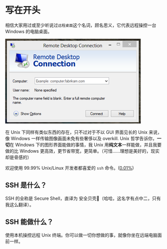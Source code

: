 # 写在开头

相信大家用过或至少听说过`远程桌面`这个名词，顾名思义，它代表远程操控一台 Windows 的电脑桌面。

![Remote Desktop](images/ms-remote.png)

在 Unix 下同样有类似东西的存在，只不过对于不以 GUI 界面见长的 Unix 来说，像 Windows 一样传输图像画面未免有些奢侈以及 overkill. Unix 哲学告诉你，**一切**在 Windows 下的图形界面能做的事情，我 Unix 用**纯文本**一样能做，并且我要做的比 Windows 更高效，更节省带宽，更简单。（可惜……理想是美好的，现实却是骨感的）

欢迎使用 99.99% Unix/Linux 开发者都喜爱的 `ssh` 命令。([0.01%](http://forums.justlinux.com/showthread.php?24382-I-hate-SSH!!!-Help-needed-before-I-go-insane))

## SSH 是什么？

SSH 的全称是 Secure Shell，直译为 安全贝壳🐚（哈哈，这名字有点中二，只有我这么翻译）。

## SSH 能做什么？

使用本机操控远程 Unix 终端。你可以做一切你想做的事，就像你坐在远端电脑面前一样。
